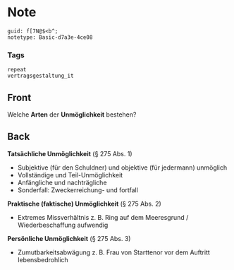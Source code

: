 # Note
```
guid: f[7N@$<b^;
notetype: Basic-d7a3e-4ce08
```

### Tags
```
repeat
vertragsgestaltung_it
```

## Front
Welche <b>Arten</b> der <b>Unmöglichkeit</b> bestehen?

## Back
<div>
  <strong>Tatsächliche Unmöglichkeit</strong> (§ 275 Abs. 1)
</div>
<ul>
  <li>Subjektive (für den Schuldner) und objektive (für jedermann)
  unmöglich
  <li>Vollständige und Teil-Unmöglichkeit
  <li>Anfängliche und nachträgliche
  <li>Sonderfall: Zweckerreichung- und fortfall
</ul>
<div>
  <strong>Praktische (faktische) Unmöglichkeit</strong> (§ 275 Abs.
  2)
</div>
<ul>
  <li>Extremes Missverhältnis z. B. Ring auf dem Meeresgrund /
  Wiederbeschaffung aufwendig
</ul>
<div>
  <strong>Persönliche Unmöglichkeit</strong> (§ 275 Abs. 3)
</div>
<ul>
  <li>Zumutbarkeitsabwägung z. B. Frau von Starttenor vor dem
  Auftritt lebensbedrohlich
</ul>
